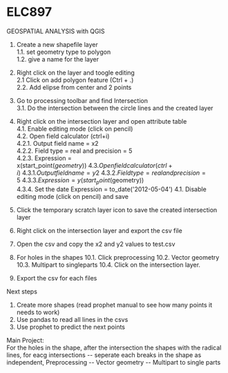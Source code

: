 # ELC897
GEOSPATIAL ANALYSIS with QGIS


1. Create a new shapefile layer\
  1.1. set geometry type to polygon\
  1.2. give a name for the layer
3. Right click on the layer and toogle editing\
   2.1 Click on add polygon feature (Ctrl + .)\
  2.2. Add elipse from center and 2 points
5. Go to processing toolbar and find Intersection\
  3.1. Do the intersection between the circle lines and the created layer
6. Right click on the intersection layer and open attribute table\
  4.1. Enable editing mode (click on pencil)\
  4.2. Open field calculator (ctrl+i)\
    4.2.1. Output field name = x2\
    4.2.2. Field type = real and precision = 5\
    4.2.3. Expression = x(start_point($geometry))\
  4.3. Open field calculator (ctrl+i)\
    4.3.1. Output field name = y2\
    4.3.2. Field type = real and precision = 5\
    4.3.3. Expression = y(start_point($geometry))\
   4.3.4. Set the date Expression = to_date('2012-05-04')
  4.1. Disable editing mode (click on pencil) and save
8. Click the temporary scratch layer icon to save the created intersection layer
9. Right click on the intersection layer and export the csv file
10. Open the csv and copy the x2 and y2 values to test.csv

11. For holes in the shapes
    10.1. Click preprocessing
    10.2. Vector geometry
    10.3. Multipart to singleparts
    10.4. Click on the intersection layer.

12. Export the csv for each files

Next steps
1. Create more shapes (read prophet manual to see how many points it
needs to work)
2. Use pandas to read all lines in the csvs
3. Use prophet to predict the next points


Main Project:  
For the holes in the shape, after the intersection the shapes with the radical lines, 
for eacg intersections -- seperate each breaks in the shape as independent,
Preprocessing -- Vector geometry -- Multipart to single parts 
